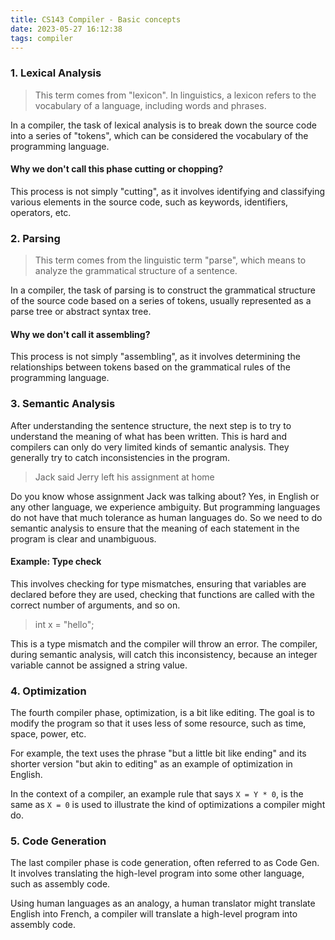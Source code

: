 ```yaml
---
title: CS143 Compiler - Basic concepts
date: 2023-05-27 16:12:38
tags: compiler
---
```


### 1. Lexical Analysis

> This term comes from "lexicon". In linguistics, a lexicon refers to the vocabulary of a language, including words and phrases. 

In a compiler, the task of lexical analysis is to break down the source code into a series of "tokens", which can be considered the vocabulary of the programming language. 

#### Why we don't call this phase cutting or chopping?
This process is not simply "cutting", as it involves identifying and classifying various elements in the source code, such as keywords, identifiers, operators, etc.

### 2. Parsing
> This term comes from the linguistic term "parse", which means to analyze the grammatical structure of a sentence. 

In a compiler, the task of parsing is to construct the grammatical structure of the source code based on a series of tokens, usually represented as a parse tree or abstract syntax tree. 

#### Why we don't call it assembling?
This process is not simply "assembling", as it involves determining the relationships between tokens based on the grammatical rules of the programming language.

### 3. Semantic Analysis

After understanding the sentence structure, the next step is to try to understand the meaning of what has been written.
This is hard and compilers can only do very limited kinds of semantic analysis. They generally try to catch inconsistencies in the program.

> Jack said Jerry left his assignment at home

Do you know whose assignment Jack was talking about?
Yes, in English or any other language, we experience ambiguity. But programming languages do not have that much tolerance as human languages do. So we need to do semantic analysis to ensure that the meaning of each statement in the program is clear and unambiguous. 

#### Example: Type check
This involves checking for type mismatches, ensuring that variables are declared before they are used, checking that functions are called with the correct number of arguments, and so on.

> int x = "hello";

This is a type mismatch and the compiler will throw an error. The compiler, during semantic analysis, will catch this inconsistency, because an integer variable cannot be assigned a string value.

### 4. Optimization

The fourth compiler phase, optimization, is a bit like editing. The goal is to modify the program so that it uses less of some resource, such as time, space, power, etc.

For example, the text uses the phrase "but a little bit like ending" and its shorter version "but akin to editing" as an example of optimization in English. 

In the context of a compiler, an example rule that says `X = Y * 0`, is the same as `X = 0` is used to illustrate the kind of optimizations a compiler might do.

### 5. Code Generation

The last compiler phase is code generation, often referred to as Code Gen. It involves translating the high-level program into some other language, such as assembly code.

Using human languages as an analogy, a human translator might translate English into French, a compiler will translate a high-level program into assembly code.
